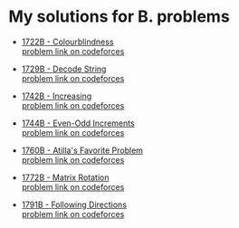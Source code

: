 #  My solutions for B. problems
- [1722B - Colourblindness](https://github.com/ShaadyEmad/Codeforces_Python_Solutions/blob/main/B/1722B%20-%20Colourblindness.py)\
[problem link on codeforces](https://codeforces.com/problemset/problem/1722/B)

- [1729B - Decode String](https://github.com/ShaadyEmad/Codeforces_Python_Solutions/blob/main/B/1729B%20-%20Decode%20String.py)\
[problem link on codeforces](https://codeforces.com/problemset/problem/1729/B)

- [1742B - Increasing](https://github.com/ShaadyEmad/Codeforces_Python_Solutions/blob/main/B/1742B%20-%20Increasing.py)\
[problem link on codeforces](https://codeforces.com/problemset/problem/1742/B)

- [1744B - Even-Odd Increments](https://github.com/ShaadyEmad/Codeforces_Python_Solutions/blob/main/B/1744B%20-%20Even-Odd%20Increments.py)\
[problem link on codeforces](https://codeforces.com/problemset/problem/1744/B)

- [1760B - Atilla's Favorite Problem](https://github.com/ShaadyEmad/Codeforces_Python_Solutions/blob/main/B/1760B%20-%20Atilla's%20Favorite%20Problem.py)\
[problem link on codeforces](https://codeforces.com/problemset/problem/1760/B)

- [1772B - Matrix Rotation](https://github.com/ShaadyEmad/Codeforces_Python_Solutions/blob/main/B/1772B%20-%20Matrix%20Rotation.py)\
[problem link on codeforces](https://codeforces.com/problemset/problem/1772/B)

- [1791B - Following Directions](https://github.com/ShaadyEmad/Codeforces_Python_Solutions/blob/main/B/1791B%20-%20Following%20Directions.py)\
[problem link on codeforces](https://codeforces.com/problemset/problem/1791/B)

